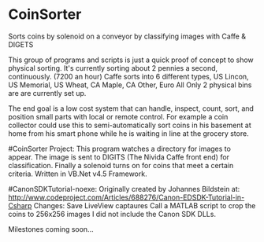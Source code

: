 # CoinSorter
Sorts coins by solenoid on a conveyor by classifying images with Caffe &amp; DIGETS

This group of programs and scripts is just a quick proof of concept to show physical sorting. 
It's currently sorting about 2 pennies a second, continuously. (7200 an hour) 
Caffe sorts into 6 different types, US Lincon, US Memorial, US Wheat, CA Maple, CA Other, Euro All
Only 2 physical bins are are currently set up. 

The end goal is a low cost system that can
	handle, inspect, count, sort, and position small parts 
	with local or remote control.
For example a coin collector could use this to
	semi-automatically sort coins in his basement at home 
	from his smart phone while he is waiting in line at the grocery store.

#CoinSorter Project:
This program watches a directory for images to appear. 
The image is sent to DIGITS (The Nivida Caffe front end) for classification.
Finally a solenoid turns on for coins that meet a certain criteria.
Written in VB.Net v4.5 Framework. 

#CanonSDKTutorial-noexe:
Originally created by Johannes Bildstein at:
http://www.codeproject.com/Articles/688276/Canon-EDSDK-Tutorial-in-Csharp
Changes:
Save LiveView captaures 
Call a MATLAB script to crop the coins to 256x256 images
I did not include the Canon SDK DLLs. 



Milestones coming soon...

